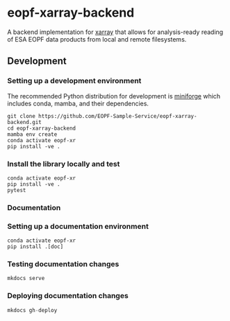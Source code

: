 # eopf-xarray-backend

A backend implementation for [xarray](https://docs.xarray.dev/en/stable/user-guide/io.html) 
that allows for analysis-ready reading of ESA EOPF data products from local and remote 
filesystems.


## Development

### Setting up a development environment

The recommended Python distribution for development is 
[miniforge](https://conda-forge.org/download/) which includes 
conda, mamba, and their dependencies.

```shell
git clone https://github.com/EOPF-Sample-Service/eopf-xarray-backend.git
cd eopf-xarray-backend
mamba env create
conda activate eopf-xr
pip install -ve .
```

### Install the library locally and test

```shell
conda activate eopf-xr
pip install -ve .
pytest
```

### Documentation

### Setting up a documentation environment

```shell
conda activate eopf-xr
pip install .[doc]
```

### Testing documentation changes

```shell
mkdocs serve
```

### Deploying documentation changes

```python
mkdocs gh-deploy
```
